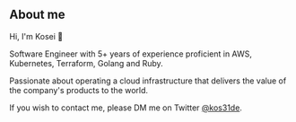 ## About me
Hi, I'm Kosei 👋

Software Engineer with 5+ years of experience proficient in AWS, Kubernetes, Terraform, Golang and Ruby. 

Passionate about operating a cloud infrastructure that delivers the value of the company's products to the world.

If you wish to contact me, please DM me on Twitter [@kos31de](https://twitter.com/kos31de).
